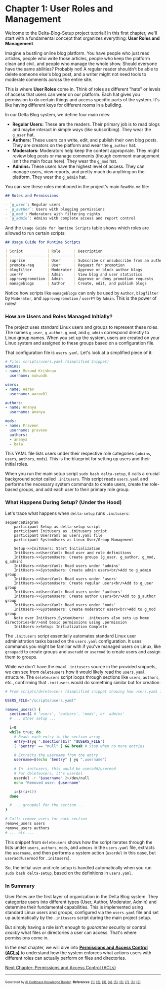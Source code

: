 # Chapter 1: User Roles and Management

Welcome to the Delta-Blog-Setup project tutorial! In this first chapter, we'll start with a fundamental concept that organizes everything: **User Roles and Management**.

Imagine a bustling online blog platform. You have people who just read articles, people who write those articles, people who keep the platform clean and civil, and people who manage the whole show. Should everyone have the same abilities? Probably not! A regular reader shouldn't be able to delete someone else's blog post, and a writer might not need tools to moderate comments across the entire site.

This is where **User Roles** come in. Think of roles as different "hats" or levels of access that users can wear on our platform. Each hat gives you permission to do certain things and access specific parts of the system. It's like having different keys for different rooms in a building.

In our Delta Blog system, we define four main roles:

*   **Regular Users:** These are the readers. Their primary job is to read blogs and maybe interact in simple ways (like subscribing). They wear the `g_user` hat.
*   **Authors:** These users can write, edit, and publish their own blog posts. They are creators on the platform and wear the `g_author` hat.
*   **Moderators:** Moderators help keep the content appropriate. They might review blog posts or manage comments (though comment management isn't the main focus here). They wear the `g_mod` hat.
*   **Admins:** These users have the highest level of access. They can manage users, view reports, and pretty much do anything on the platform. They wear the `g_admin` hat.

You can see these roles mentioned in the project's main `ReadMe.md` file:

```markdown
## Roles and Permissions

- `g_user`: Regular users
- `g_author`: Users with blogging permissions
- `g_mod`: Moderators with filtering rights
- `g_admin`: Admins with complete access and report control
```

And the `Usage Guide for Runtime Scripts` table shows which roles are allowed to run certain scripts:

```markdown
## Usage Guide for Runtime Scripts

| Script           | Role      | Description                             | Usage Example                                     |
| ---------------- | --------- | --------------------------------------- | ------------------------------------------------- |
| suprise          | User      | Subscribe or unsubscribe from an author | `bash /scripts/suprise bala`                      |
| promote-req      | User      | Request for promotion                   | `sudo /scripts/promote-req`                       |
| blogfilter       | Moderator | Approve or block author blogs           | `bash /scripts/blogfilter bala`                   |
| userFY           | Admin     | View blog and user statistics           | `bash /scripts/userFY username`                   |
| approvepromotion | Admin     | Approve or deny promotion requests      | `sudo /scripts/approvepromotion username approve` |
| manageblogs      | Author    | Create, edit, and publish blogs         | `bash /scripts/manageblogs -super blog1`          |
```

Notice how scripts like `manageblogs` can only be used by `Author`, `blogfilter` by `Moderator`, and `approvepromotion` / `userFY` by `Admin`. This is the power of roles!

### How are Users and Roles Managed Initially?

The project uses standard Linux users and groups to represent these roles. The names `g_user`, `g_author`, `g_mod`, and `g_admin` correspond directly to Linux group names. When you set up the system, users are created on your Linux system and assigned to these groups based on a configuration file.

That configuration file is `users.yaml`. Let's look at a simplified piece of it:

```yaml
# File: scripts/users.yaml (Simplified Snippet)
admins:
- name: Mukund Krishnan
  username: mukundk

users:
- name: Aarav
  username: aarav01

authors:
- name: Ananya
  username: ananya

mods:
- name: Praveen
  username: praveen
  authors:
  - ananya
  - bala
```

This YAML file lists users under their respective role categories (`admins`, `users`, `authors`, `mods`). This is the blueprint for setting up users and their initial roles.

When you run the main setup script `sudo bash delta-setup`, it calls a crucial background script called `.initusers`. This script reads `users.yaml` and performs the necessary system commands to create users, create the role-based groups, and add each user to their primary role group.

### What Happens During Setup? (Under the Hood)

Let's trace what happens when `delta-setup` runs `.initusers`:

```mermaid
sequenceDiagram
    participant Setup as delta-setup script
    participant InitUsers as .initusers script
    participant UsersYaml as users.yaml file
    participant SystemUsers as Linux User/Group Management

    Setup->>InitUsers: Start Initialization
    InitUsers->>UsersYaml: Read user and role definitions
    InitUsers->>SystemUsers: Create groups (g_user, g_author, g_mod, g_admin)
    InitUsers->>UsersYaml: Read users under 'admins'
    InitUsers->>SystemUsers: Create admin users<br/>Add to g_admin group
    InitUsers->>UsersYaml: Read users under 'users'
    InitUsers->>SystemUsers: Create regular users<br/>Add to g_user group
    InitUsers->>UsersYaml: Read users under 'authors'
    InitUsers->>SystemUsers: Create author users<br/>Add to g_author group
    InitUsers->>UsersYaml: Read users under 'mods'
    InitUsers->>SystemUsers: Create moderator users<br/>Add to g_mod group
    Note over InitUsers,SystemUsers: .initusers also sets up home directories<br/>and basic permissions using .permission
    InitUsers->>Setup: Initialization Complete
```

The `.initusers` script essentially automates standard Linux user administration tasks based on the `users.yaml` configuration. It uses commands you might be familiar with if you've managed users on Linux, like `groupadd` to create groups and `useradd` or `usermod` to create users and assign them to groups.

While we don't have the exact `.initusers` source in the provided snippets, we can see from `deleteusers` how it would likely read the `users.yaml` structure. The `deleteusers` script loops through sections like `users`, `authors`, etc., confirming that `.initusers` would do something similar but for creation:

```bash
# From scripts/deleteusers (Simplified snippet showing how users.yaml is read)

USERS_FILE="/scripts/users.yaml"

remove_users() {
  section=$1 # 'users', 'authors', 'mods', or 'admins'
  # ... other setup ...

  i=0
  while true; do
    # Reads each entry in the section array
    entry=$(yq ".$section[$i]" "$USERS_FILE")
    [ "$entry" == "null" ] && break # Stop when no more entries

    # Extracts the username from the entry
    username=$(echo "$entry" | yq ".username")
    
    # In .initusers, this would be useradd/usermod
    # For deleteusers, it's userdel
    userdel -r "$username" 2>/dev/null 
    echo "Removed user: $username"

    i=$((i+1))
  done

  # ... groupdel for the section ...
}

# Calls remove_users for each section
remove_users users
remove_users authors
# ... etc ...
```

This snippet from `deleteusers` shows how the script iterates through the lists under `users`, `authors`, `mods`, and `admins` in the `users.yaml` file, extracts the `username`, and then performs a system action (`userdel` in this case, but `useradd`/`usermod` for `.initusers`).

So, the initial user and role setup is handled automatically when you run `sudo bash delta-setup`, based on the definitions in `users.yaml`.

### In Summary

User Roles are the first layer of organization in the Delta Blog system. They categorize users into different types (User, Author, Moderator, Admin) and determine their fundamental capabilities. This is implemented using standard Linux users and groups, configured via the `users.yaml` file and set up automatically by the `.initusers` script during the main project setup.

But simply having a role isn't enough to *guarantee* security or control *exactly* what files or directories a user can access. That's where permissions come in.

In the next chapter, we will dive into **[Permissions and Access Control (ACLs)](02_permissions_and_access_control__acls__.md)** to understand how the system enforces what actions users with different roles can actually perform on files and directories.

[Next Chapter: Permissions and Access Control (ACLs)](02_permissions_and_access_control__acls__.md)

---

<sub><sup>Generated by [AI Codebase Knowledge Builder](https://github.com/The-Pocket/Tutorial-Codebase-Knowledge).</sup></sub> <sub><sup>**References**: [[1]](https://github.com/JACKURUVI99/Delta-Blog-Setup/blob/2ca0ab6329198dc437d264c5b624e7ba1f90f76a/ReadMe.md), [[2]](https://github.com/JACKURUVI99/Delta-Blog-Setup/blob/2ca0ab6329198dc437d264c5b624e7ba1f90f76a/scripts/ReadMe.md), [[3]](https://github.com/JACKURUVI99/Delta-Blog-Setup/blob/2ca0ab6329198dc437d264c5b624e7ba1f90f76a/scripts/adminpannel), [[4]](https://github.com/JACKURUVI99/Delta-Blog-Setup/blob/2ca0ab6329198dc437d264c5b624e7ba1f90f76a/scripts/approvepromotion), [[5]](https://github.com/JACKURUVI99/Delta-Blog-Setup/blob/2ca0ab6329198dc437d264c5b624e7ba1f90f76a/scripts/blogfilter), [[6]](https://github.com/JACKURUVI99/Delta-Blog-Setup/blob/2ca0ab6329198dc437d264c5b624e7ba1f90f76a/scripts/deleteusers), [[7]](https://github.com/JACKURUVI99/Delta-Blog-Setup/blob/2ca0ab6329198dc437d264c5b624e7ba1f90f76a/scripts/depromote), [[8]](https://github.com/JACKURUVI99/Delta-Blog-Setup/blob/2ca0ab6329198dc437d264c5b624e7ba1f90f76a/scripts/userFY), [[9]](https://github.com/JACKURUVI99/Delta-Blog-Setup/blob/2ca0ab6329198dc437d264c5b624e7ba1f90f76a/scripts/users.yaml)</sup></sub>